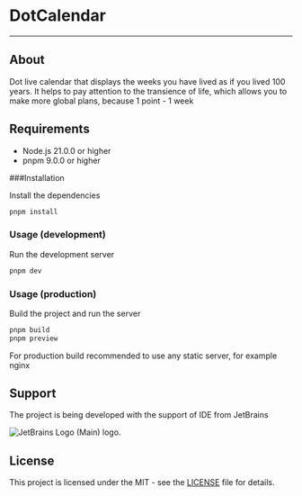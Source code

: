 # DotCalendar

----

## About

Dot live calendar that displays the weeks you have lived as if you lived 100 years. It helps to pay attention to the
transience of life, which allows you to make more global plans, because 1 point - 1 week

## Requirements

- Node.js 21.0.0 or higher
- pnpm 9.0.0 or higher

###Installation

Install the dependencies

```bash
pnpm install
```

### Usage (development)

Run the development server

```bash
pnpm dev
```

### Usage (production)

Build the project and run the server

```bash
pnpm build
pnpm preview
```

For production build recommended to use any static server, for example nginx

## Support

The project is being developed with the support of IDE from JetBrains

  <img src="https://resources.jetbrains.com/storage/products/company/brand/logos/jb_beam.svg" alt="JetBrains Logo (Main) logo.">

## License

This project is licensed under the MIT - see the [LICENSE](LICENSE) file for details.